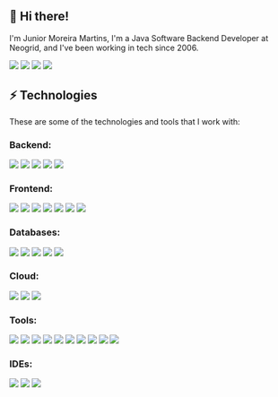 ## 👋 Hi there!

I'm Junior Moreira Martins,  I'm a Java Software Backend Developer at Neogrid, and I've been working in tech since 2006.

<div> 
  <a href="https://www.instagram.com/jr.mormars/" target="_blank"><img src="https://img.shields.io/badge/-Instagram-%23E4405F?style=for-the-badge&logo=instagram&logoColor=white" target="_blank"></a>
 	<a href="https://twitter.com/jrmartinsm" target="_blank"><img src="https://img.shields.io/badge/Follow-%23333?style=for-the-badge&logo=x&logoColor=white%22%20target=%22_blank%22"></a>
  <a href = "mailto:jumoreiram@gmail.com"><img src="https://img.shields.io/badge/-Gmail-red?style=for-the-badge&logo=gmail&logoColor=white" target="_blank"></a>
  <a href="https://www.linkedin.com/in/jumoreiram/" target="_blank"><img src="https://img.shields.io/badge/-LinkedIn-%230077B5?style=for-the-badge&logo=linkedin&logoColor=white" target="_blank"></a> 
</div>
  
## ⚡ Technologies

These are some of the technologies and tools that I work with:

###  Backend:

<div>
<a><img src="https://img.shields.io/badge/-Java-F80000?style=for-the-badge&logo=java"></a>
<a><img src="https://img.shields.io/badge/-Spring-6DB33F?style=for-the-badge&logo=spring&logoColor=white"></a>
<a><img src="https://img.shields.io/badge/-.Net-563D7C?style=for-the-badge&logo=.net"></a>
<a><img src="https://img.shields.io/badge/-Nodejs-339933?style=for-the-badge&logo=Node.js&logoColor=white"></a>
<a><img src="https://img.shields.io/badge/-Go-2496ED?style=for-the-badge&logo=go&logoColor=white"></a>  
</div>

### Frontend:

<div>
<a><img src="https://img.shields.io/badge/React-4285F4?style=for-the-badge&logo=react&logoColor=white"></a>
<a><img src="https://img.shields.io/badge/-Angular-DD0031?style=for-the-badge&logo=angular"></a>
<a><img src="https://img.shields.io/badge/-Bootstrap-563D7C?style=for-the-badge&logo=bootstrap"></a>
<a><img src="https://img.shields.io/badge/-JavaScript-black?style=for-the-badge&logo=javascript"></a>
<a><img src="https://img.shields.io/badge/-JQuery-007396?style=for-the-badge&logo=jquery"></a>
<a><img src="https://img.shields.io/badge/-HTML5-E34F26?style=for-the-badge&logo=html5&logoColor=white"></a> 
<a><img src="https://img.shields.io/badge/-CSS3-1572B6?style=for-the-badge&logo=css3"></a> 
</div>

### Databases:

<div>
<a><img src="https://img.shields.io/badge/-SQL%20Server-CC2927?style=for-the-badge&logo=microsoft-sql-server&logoColor=white"></a>
<a><img src="https://img.shields.io/badge/-MongoDB-black?style=for-the-badge&logo=mongodb"></a>
<a><img src="https://img.shields.io/badge/-MySQL-4479A1?style=for-the-badge&logo=mysql&logoColor=white"></a>
<a><img src="https://img.shields.io/badge/-PostgreSQL-4479A1?style=for-the-badge&logo=postgresql&logoColor=white"></a>
<a><img src="https://img.shields.io/badge/Oracle-F80000?style=for-the-badge&logo=oracle&logoColor=white)"></a>
</div>

### Cloud:

<div>
<a><img src="https://img.shields.io/badge/Microsoft%20Azure-0089D6?style=for-the-badge&logo=microsoft-azure&logoColor=white"></a>
<a><img src="https://img.shields.io/badge/Amazon%20AWS-FFCA28?style=for-the-badge&logo=amazon&logoColor=white"></a>
<a><img src="https://img.shields.io/badge/Google%20Cloud-f44336?style=for-the-badge&logo=google-cloud&logoColor=white"></a>
</div>
  
### Tools:

<div>
<a><img src="https://img.shields.io/badge/Kubernetes-4285F4?style=for-the-badge&logo=kubernetes&logoColor=white"></a>
<a><img src="https://img.shields.io/badge/-Docker-2496ED?style=for-the-badge&logo=docker&logoColor=white"></a>
<a><img src="https://img.shields.io/badge/-Git-E34F26?style=for-the-badge&logo=git&logoColor=white"></a>
<a><img src="https://img.shields.io/badge/-GitLab-black?style=for-the-badge&logo=gitlab"></a>
<a><img src="https://img.shields.io/badge/-GitHub-181717?style=for-the-badge&logo=github"></a>
<a><img src="https://img.shields.io/badge/-BitBucket-darkblue?style=for-the-badge&logo=bitbucket"></a> 
<a><img src="https://img.shields.io/badge/-JIRA-0052CC?style=for-the-badge&logo=jira"></a> 
<a><img src="https://img.shields.io/badge/-JFrog-41BF47?style=for-the-badge&logo=jfrog&logoColor=white"></a>
<a><img src="https://img.shields.io/badge/-Jenkins-f44336?style=for-the-badge&logo=jenkins&logoColor=white"></a>
<a><img src="https://img.shields.io/badge/-Bamboo-3d85c6?style=for-the-badge&logo=bamboo&logoColor=white"></a>
</div>

### IDEs:

<div>
<a><img src="https://img.shields.io/badge/-IntelliJ%20IDEA-black?style=for-the-badge&logo=intellij-idea&logoColor=white"></a>
<a><img src="https://img.shields.io/badge/-Eclipse-2C2255?style=for-the-badge&logo=eclipse&logoColor=white"></a>
<a><img src="https://img.shields.io/badge/-VSCode-007ACC?style=for-the-badge&logo=visual-studio-code&logoColor=white"></a>
</div>
